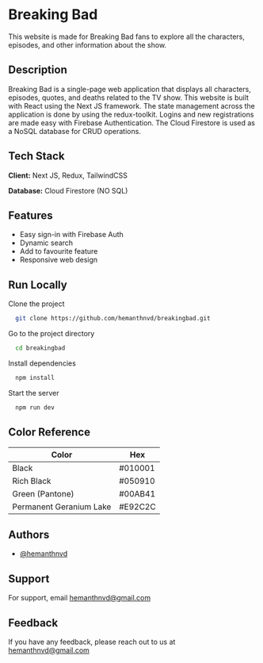 
# Breaking Bad

This website is made for Breaking Bad fans to explore all the characters, episodes, and other information about the show.
## Description

 Breaking Bad is a single-page web application that displays all characters, episodes, quotes, and deaths related to the TV show.
This website is built with React using the Next JS framework. The state management across the application is done by using the redux-toolkit. Logins and new registrations are made easy with Firebase Authentication. The Cloud Firestore is used as a NoSQL database for CRUD operations.

## Tech Stack

**Client:** Next JS, Redux, TailwindCSS

**Database:** Cloud Firestore (NO SQL)


## Features

- Easy sign-in with Firebase Auth
- Dynamic search
- Add to favourite feature
- Responsive web design


## Run Locally

Clone the project

```bash
  git clone https://github.com/hemanthnvd/breakingbad.git
```

Go to the project directory

```bash
  cd breakingbad
```

Install dependencies

```bash
  npm install
```

Start the server

```bash
  npm run dev
```

## Color Reference

| Color             | Hex                                                                |
| ----------------- | ------------------------------------------------------------------ |
| Black |  #010001 |
| Rich Black |  #050910 |
| Green (Pantone) |  #00AB41 |
| Permanent Geranium Lake |  #E92C2C |


## Authors

- [@hemanthnvd](https://www.github.com/hemanthnvd)


## Support

For support, email hemanthnvd@gmail.com


## Feedback

If you have any feedback, please reach out to us at hemanthnvd@gmail.com

